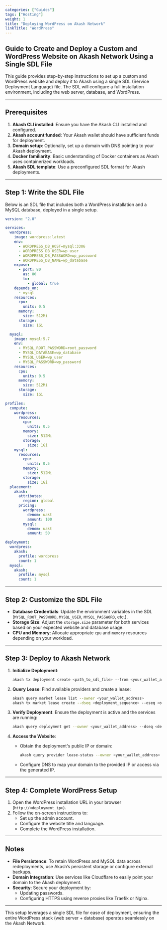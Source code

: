 ```yaml
---
categories: ["Guides"]
tags: ["Hosting"]
weight: 1
title: "Deploying WordPress on Akash Network"
linkTitle: "WordPress"
---
```


## Guide to Create and Deploy a Custom and WordPress Website on Akash Network Using a Single SDL File

This guide provides step-by-step instructions to set up a custom and WordPress website and deploy it to Akash using a single SDL (Service Deployment Language) file. The SDL will configure a full installation environment, including the web server, database, and WordPress.

---

## Prerequisites
1. **Akash CLI installed**: Ensure you have the Akash CLI installed and configured.
2. **Akash account funded**: Your Akash wallet should have sufficient funds for deployment.
3. **Domain setup**: Optionally, set up a domain with DNS pointing to your Akash deployment.
4. **Docker familiarity**: Basic understanding of Docker containers as Akash uses containerized workloads.
5. **Akash SDL template**: Use a preconfigured SDL format for Akash deployments.

---

## Step 1: Write the SDL File

Below is an SDL file that includes both a WordPress installation and a MySQL database, deployed in a single setup.

```yaml
version: "2.0"

services:
  wordpress:
    image: wordpress:latest
    env:
      - WORDPRESS_DB_HOST=mysql:3306
      - WORDPRESS_DB_USER=wp_user
      - WORDPRESS_DB_PASSWORD=wp_password
      - WORDPRESS_DB_NAME=wp_database
    expose:
      - port: 80
        as: 80
        to:
          - global: true
    depends_on:
      - mysql
    resources:
      cpu:
        units: 0.5
      memory:
        size: 512Mi
      storage:
        size: 1Gi

  mysql:
    image: mysql:5.7
    env:
      - MYSQL_ROOT_PASSWORD=root_password
      - MYSQL_DATABASE=wp_database
      - MYSQL_USER=wp_user
      - MYSQL_PASSWORD=wp_password
    resources:
      cpu:
        units: 0.5
      memory:
        size: 512Mi
      storage:
        size: 1Gi

profiles:
  compute:
    wordpress:
      resources:
        cpu:
          units: 0.5
        memory:
          size: 512Mi
        storage:
          size: 1Gi
    mysql:
      resources:
        cpu:
          units: 0.5
        memory:
          size: 512Mi
        storage:
          size: 1Gi
  placement:
    akash:
      attributes:
        region: global
      pricing:
        wordpress:
          denom: uakt
          amount: 100
        mysql:
          denom: uakt
          amount: 50

deployment:
  wordpress:
    akash:
      profile: wordpress
      count: 1
  mysql:
    akash:
      profile: mysql
      count: 1
```

---

## Step 2: Customize the SDL File

- **Database Credentials**: Update the environment variables in the SDL (`MYSQL_ROOT_PASSWORD`, `MYSQL_USER`, `MYSQL_PASSWORD`, etc.).
- **Storage Size**: Adjust the `storage.size` parameter for both services based on your expected website and database usage.
- **CPU and Memory**: Allocate appropriate `cpu` and `memory` resources depending on your workload.

---

## Step 3: Deploy to Akash Network

1. **Initialize Deployment**:
   ```bash
   akash tx deployment create <path_to_sdl_file> --from <your_wallet_address> --node <node_url> --chain-id <chain_id>
   ```

2. **Query Lease**:
   Find available providers and create a lease:
   ```bash
   akash query market lease list --owner <your_wallet_address>
   akash tx market lease create --dseq <deployment_sequence> --oseq <order_sequence> --gseq <group_sequence> --from <your_wallet_address>
   ```

3. **Verify Deployment**:
   Ensure the deployment is active and the services are running:
   ```bash
   akash query deployment get --owner <your_wallet_address> --dseq <deployment_sequence>
   ```

4. **Access the Website**:
   - Obtain the deployment's public IP or domain:
     ```bash
     akash query provider lease-status --owner <your_wallet_address> --dseq <deployment_sequence> --provider <provider_address>
     ```
   - Configure DNS to map your domain to the provided IP or access via the generated IP.

---

## Step 4: Complete WordPress Setup

1. Open the WordPress installation URL in your browser (`http://<deployment_ip>`).
2. Follow the on-screen instructions to:
   - Set up the admin account.
   - Configure the website title and language.
   - Complete the WordPress installation.

---

## Notes

- **File Persistence**: To retain WordPress and MySQL data across redeployments, use Akash’s persistent storage or configure external backups.
- **Domain Integration**: Use services like Cloudflare to easily point your domain to the Akash deployment.
- **Security**: Secure your deployment by:
  - Updating passwords.
  - Configuring HTTPS using reverse proxies like Traefik or Nginx.

---

This setup leverages a single SDL file for ease of deployment, ensuring the entire WordPress stack (web server + database) operates seamlessly on the Akash Network.